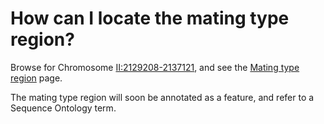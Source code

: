 # How can I locate the mating type region?
<!-- pombase_categories: Genome browser,Finding data -->

Browse for Chromosome
[II:2129208-2137121](http://fungi.ensembl.org/Schizosaccharomyces_pombe/Location/View?r=II%3A2129208-2137121;site=ensemblunit),
and see the [Mating type region](/status/mating-type-region) page.

The mating type region will soon be annotated as a feature, and refer to
a Sequence Ontology term.

